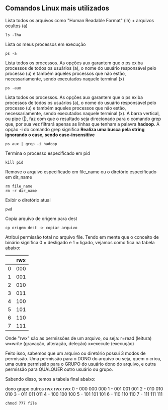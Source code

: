 ## Comandos Linux mais utilizados

Lista todos os arquivos como "Human Readable Format" (lh) + arquivos ocultos (a) 
```
ls -lha
```

Lista os meus processos em execução
```
ps -a 
```

Lista todos os processos. As opções aux garantem que o ps exiba processos de todos os usuários (a), o nome do usuário responsável pelo processo (u) e também aqueles processos que não estão, necessariamente, sendo executados naquele terminal (x)
```
ps -aux
```

Lista todos os processos. As opções aux garantem que o ps exiba processos de todos os usuários (a), o nome do usuário responsável pelo processo (u) e também aqueles processos que não estão, necessariamente, sendo executados naquele terminal (x). A barra vertical, ou pipe (|), faz com que o resultado seja direcionado para o comando grep que, por sua vez filtrará apenas as linhas que tenham a palavra **hadoop**. A opção -i do comando grep significa **Realiza uma busca pela string ignorando o case, sendo case-insensitive**
```
ps aux | grep -i hadoop
```

Termina o processo especificado em pid
```
kill pid
```

Remove o arquivo especificado em file_name ou o diretório especificado em dir_name
```
rm file_name
rm -r dir_name
```

Exibir o diretório atual
```
pwd
```

Copia arquivo de origem para dest
```
cp origem dest -> copiar arquivo
```

Atribui permissão total no arquivo file.
Tendo em mente que o conceito de binário significa 0 = desligado e 1 = ligado, vejamos como fica na tabela abaixo:

| | rwx |
|-|---  |
|0| 000 |
|1| 001 |
|2| 010 |
|3| 011 |
|4| 100 |
|5| 101 |
|6| 110 |
|7| 111 |
 
Onde "rwx" são as permissões de um arquivo, ou seja:
r=read (leitura)
w=write (gravação, alteração, deleção)
x=execute (execução)

Feito isso, sabemos que um arquivo ou diretório possui 3 modos de permissão. Uma permissão para o DONO do arquivo ou seja, quem o criou, uma outra permissão para o GRUPO do usuário dono do arquivo, e outra permissão para QUALQUER outro usuário ou grupo.

Sabendo disso, temos a tabela final abaixo:

dono grupo outros
     rwx   rwx   rwx
 0 - 000   000   000
 1 - 001   001   001
 2 - 010   010   010
 3 - 011   011   011
 4 - 100   100   100
 5 - 101   101   101
 6 - 110   110   110
 7 - 111   111   111




```
chmod 777 file
```

